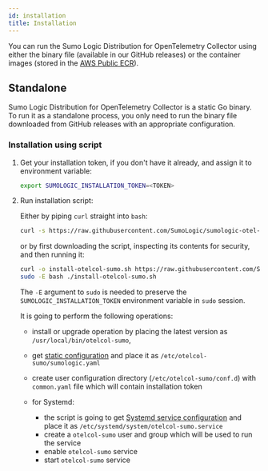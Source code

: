 ```yaml
---
id: installation
title: Installation
---
```


You can run the Sumo Logic Distribution for OpenTelemetry Collector using either the binary file (available in our GitHub releases) or
the container images (stored in the [AWS Public ECR](https://gallery.ecr.aws/sumologic/sumologic-otel-collector)).

## Standalone

Sumo Logic Distribution for OpenTelemetry Collector is a static Go binary. To run it as a standalone process, you only need to run the binary file downloaded from
GitHub releases with an appropriate configuration.

### Installation using script

1. Get your installation token, if you don't have it already, and assign it to environment variable:

   ```bash
   export SUMOLOGIC_INSTALLATION_TOKEN=<TOKEN>
   ```

1. Run installation script:

    Either by piping `curl` straight into `bash`:

    ```bash
    curl -s https://raw.githubusercontent.com/SumoLogic/sumologic-otel-collector/main/scripts/install.sh | sudo -E bash -s
    ```

    or by first downloading the script, inspecting its contents for security, and then running it:

   ```bash
   curl -o install-otelcol-sumo.sh https://raw.githubusercontent.com/SumoLogic/sumologic-otel-collector/main/scripts/install.sh
   sudo -E bash ./install-otelcol-sumo.sh
   ```

   The `-E` argument to `sudo` is needed to preserve the `SUMOLOGIC_INSTALLATION_TOKEN` environment variable in `sudo` session.

    It is going to perform the following operations:

      - install or upgrade operation by placing the latest version as `/usr/local/bin/otelcol-sumo`,
      - get [static configuration](https://github.com/SumoLogic/sumologic-otel-collector/blob/main/sumologic.yaml) and place it as `/etc/otelcol-sumo/sumologic.yaml`
      - create user configuration directory (`/etc/otelcol-sumo/conf.d`) with `common.yaml` file which will contain installation token
      - for Systemd:

        - the script is going to get [Systemd service configuration](https://github.com/SumoLogic/sumologic-otel-collector/blob/main/systemd/otelcol-sumo.service) and place it as `/etc/systemd/system/otelcol-sumo.service`
        - create a `otelcol-sumo` user and group which will be used to run the service
        - enable `otelcol-sumo` service
        - start `otelcol-sumo` service
